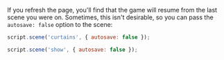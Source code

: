 If you refresh the page, you'll find that the game will resume from the last scene you were on. Sometimes, this isn't desirable, so you can pass the `autosave: false` option to the scene:

```js
script.scene('curtains', { autosave: false });
```

```js
script.scene('show', { autosave: false });
```
